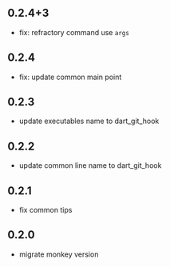 ## 0.2.4+3

- fix: refractory command use `args`

## 0.2.4

- fix: update common main point

## 0.2.3

- update executables name to dart_git_hook

## 0.2.2

- update common line name to dart_git_hook

## 0.2.1

- fix common tips

## 0.2.0

- migrate monkey version